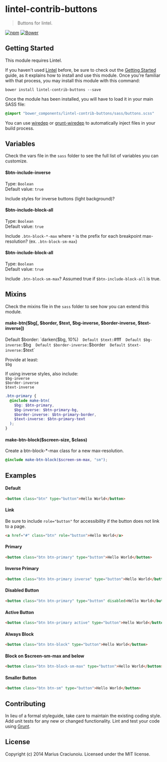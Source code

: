 lintel-contrib-buttons
======================

> Buttons for lintel.

[![npm](https://img.shields.io/npm/v/lintel-contrib-buttons.svg)](https://github.com/lintelio/lintel-contrib-buttons)
[![Bower](https://img.shields.io/bower/v/lintel-contrib-buttons.svg)](https://github.com/lintelio/lintel-contrib-buttons)


## Getting Started
This module requires Lintel.

If you haven't used [Lintel](http://lintel.io/) before, be sure to check out the [Getting Started](http://lintel.io/getting-started) guide, as it explains how to install and use this module. Once you're familiar with that process, you may install this module with this command:

```shell
bower install lintel-contrib-buttons --save
```

Once the module has been installed, you will have to load it in your main SASS file:

```scss
@import "bower_components/lintel-contrib-buttons/sass/buttons.scss"
```



You can use [wiredep](https://github.com/taptapship/wiredep) or [grunt-wiredep](https://github.com/stephenplusplus/grunt-wiredep) to automatically inject files in your build process.


## Variables
Check the vars file in the `sass` folder to see the full list of variables you can customize.

#### $btn-include-inverse
Type: `Boolean`  
Default value: `true`  

Include styles for inverse buttons (light background)?

#### $btn-include-block-all
Type: `Boolean`  
Default value: `true`  

Include `.btn-block-*-max` where `*` is the prefix for each breakpoint max-resolution? (ex. `.btn-block-sm-max`)

#### $btn-include-block-all
Type: `Boolean`  
Default value: `true`  

Include `.btn-block-sm-max`? Assumed true if `$btn-include-block-all` is true.


## Mixins
Check the mixins file in the `sass` folder to see how you can extend this module.

#### make-btn($bg[, $border, $text, $bg-inverse, $border-inverse, $text-inverse])
Default $border: `darken($bg, 10%)`  
Default $text: `#fff`  
Default $bg-inverse: `$bg`  
Default $border-inverse: `$border`  
Default $text-inverse: `$text`  

Provide at least:  
`$bg`

If using inverse styles, also include:  
`$bg-inverse`  
`$border-inverse`  
`$text-inverse`  

```scss
.btn-primary {
  @include make-btn(
    $bg: $btn-primary,
    $bg-inverse: $btn-primary-bg,
    $border-inverse: $btn-primary-border,
    $text-inverse: $btn-primary-text
  );
}
```

#### make-btn-block($screen-size, $class)

Create a btn-block-*-max class for a new max-resolution.

```scss
@include make-btn-block($screen-sm-max, "sm");
```


## Examples

#### Default
```html
<button class="btn" type="button">Hello World</button>
```

#### Link
Be sure to include `role="button"` for accessibility if the button does not link to a page.
```html
<a href="#" class="btn" role="button">Hello World</a>
```

#### Primary
```html
<button class="btn btn-primary" type="button">Hello World</button>
```

#### Inverse Primary
```html
<button class="btn btn-primary inverse" type="button">Hello World</button>
```

#### Disabled Button
```html
<button class="btn btn-primary" type="button" disabled>Hello World</button>
```

#### Active Button
```html
<button class="btn btn-primary active" type="button">Hello World</button>
```

#### Always Block
```html
<button class="btn btn-block" type="button">Hello World</button>
```

#### Block on $screen-sm-max and below
```html
<button class="btn btn-block-sm-max" type="button">Hello World</button>
```

#### Smaller Button
```html
<button class="btn btn-sm" type="button">Hello World</button>
```


## Contributing
In lieu of a formal styleguide, take care to maintain the existing coding style. Add unit tests for any new or changed functionality. Lint and test your code using [Grunt](http://gruntjs.com/).


## License
Copyright (c) 2014 Marius Craciunoiu. Licensed under the MIT license.
